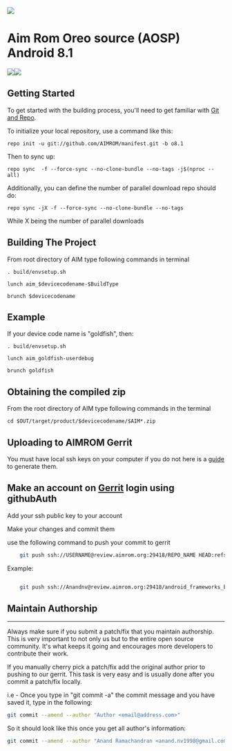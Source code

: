 <img src="https://raw.githubusercontent.com/AIMROM/manifest/N/logo.png">

Aim Rom Oreo source (AOSP) Android 8.1
========

[![](https://github.com/AIMROM/manifest/raw/o/gplus.png)](https://plus.google.com/communities/111507505190229665939)[![](https://github.com/AIMROM/manifest/raw/o/tg.png)](https://t.me/joinchat/AAAAAEGlvThIxMq8yPB1JA)

Getting Started
---------------

To get started with the building process, you'll need to get familiar with [Git and Repo](http://source.android.com/source/using-repo.html).

To initialize your local repository, use a command like this:

    repo init -u git://github.com/AIMROM/manifest.git -b o8.1

Then to sync up:

    repo sync  -f --force-sync --no-clone-bundle --no-tags -j$(nproc --all)

Additionally, you can define the number of parallel download repo should do:

    repo sync -jX -f --force-sync --no-clone-bundle --no-tags

While X being the number of parallel downloads

 Building The Project
 ----------------------------------

From root directory of AIM type following commands in terminal

	. build/envsetup.sh
   
    lunch aim_$devicecodename-$BuildType
   
	brunch $devicecodename

Example
---------------

If your device code name is "goldfish", then:

	. build/envsetup.sh

    lunch aim_goldfish-userdebug

	brunch goldfish

Obtaining the compiled zip
----------------------------------------------

From the root directory of AIM type following commands in the terminal

	cd $OUT/target/product/$devicecodename/$AIM*.zip
	
	
Uploading to AIMROM Gerrit
---------------

 You must have local ssh keys on your computer if you do not here is a [guide](http://goo.gl/86CfDP) to generate them.

 Make an account on [Gerrit](http://review.aimrom.org) login  using githubAuth
 --
 Add your ssh public key to your account

 Make your changes and commit them

 use the following command to push your commit to gerrit

```bash
    git push ssh://USERNAME@review.aimrom.org:29418/REPO_NAME HEAD:refs/for/branch-name

  ```

Example:
```bash

    git push ssh://Anandnv@review.aimrom.org:29418/android_frameworks_base HEAD:refs/for/o8.1

```

## Maintain Authorship ##
---------------
Always make sure if you submit a patch/fix that you maintain authorship.
This is very important to not only us but to the entire open source community. It's what keeps it going and encourages more developers to contribute their work.

If you manually cherry pick a patch/fix add the original author prior to pushing to our gerrit.
This task is very easy and is usually done after you commit a patch/fix locally.

i.e - Once you type in "git commit -a" the commit message and you have saved it, type in the following:

```bash
git commit --amend --author "Author <email@address.com>"
```

So it should look like this once you get all author's information:

```bash
git commit --amend --author "Anand Ramachandran <anand.nv1998@gmail.com>"
```

